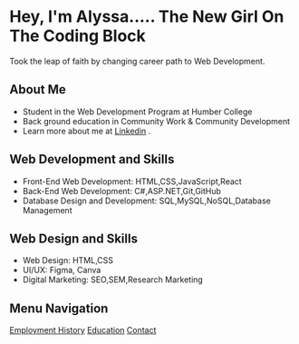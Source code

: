# Hey, I'm Alyssa..... The New Girl On The Coding Block

Took the leap of faith by changing career path to Web Development. 

## About Me
- Student in the Web Development Program at Humber College
- Back ground education in Community Work & Community Development
- Learn more about me at [Linkedin](https://www.linkedin.com/in/alyssa-a-37a515144/) .

## Web Development and Skills

- Front-End Web Development: HTML,CSS,JavaScript,React
- Back-End Web Development: C#,ASP.NET,Git,GitHub
- Database Design and Development: SQL,MySQL,NoSQL,Database Management

## Web Design and Skills

- Web Design: HTML,CSS
- UI/UX: Figma, Canva
- Digital Marketing: SEO,SEM,Research Marketing



## Menu Navigation

[Employment History](employment)
[Education](education)
[Contact](contact)
